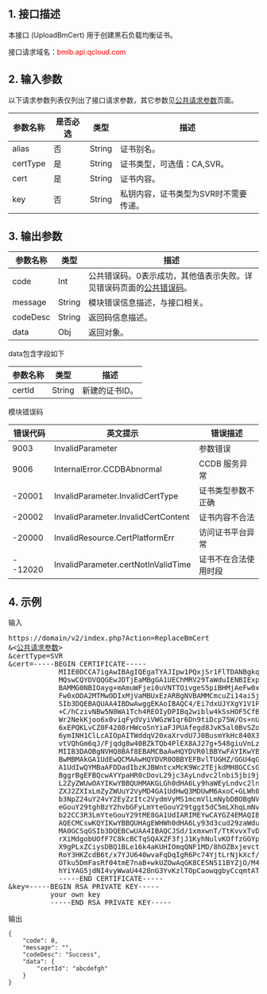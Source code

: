 ## 1. 接口描述
 
本接口 (UploadBmCert) 用于创建黑石负载均衡证书。

接口请求域名：<font style="color:red">bmlb.api.qcloud.com</font>


## 2. 输入参数

以下请求参数列表仅列出了接口请求参数，其它参数见[公共请求参数](/doc/api/386/6718)页面。

| 参数名称 | 是否必选  | 类型 | 描述 |
|---------|---------|---------|---------|
| alias | 否 | String | 证书别名。|
| certType | 是 | String | 证书类型，可选值：CA,SVR。|
| cert | 是 | String | 证书内容。|
| key | 否 | String | 私钥内容，证书类型为SVR时不需要传递。|




## 3. 输出参数

| 参数名称 | 类型 | 描述 |
|---------|---------|---------|
| code | Int | 公共错误码。0表示成功，其他值表示失败。详见错误码页面的[公共错误码](/doc/api/386/6725)。|
| message | String | 模块错误信息描述，与接口相关。|
| codeDesc | String | 返回码信息描述。|
| data | Obj | 返回对象。|

data包含字段如下

| 参数名称 | 类型 | 描述 |
|---------|---------|---------|
| certId | String | 新建的证书ID。|

模块错误码

| 错误代码 | 英文提示 | 错误描述 |
|------|------|------|
| 9003 | InvalidParameter | 参数错误 |
| 9006 | InternalError.CCDBAbnormal | CCDB 服务异常 |
| -20001 | InvalidParameter.InvalidCertType | 证书类型参数不正确 |
| -20002 | InvalidParameter.InvalidCertContent | 证书内容不合法 |
| -20000 | InvalidResource.CertPlatformErr | 访问证书平台异常 |
| --12020 | InvalidParameter.certNotInValidTime | 证书不在合法使用时段 |

## 4. 示例
 
输入

<pre>
https://domain/v2/index.php?Action=ReplaceBmCert
&<<a href="https://www.qcloud.com/doc/api/229/6976">公共请求参数</a>>
&certType=SVR
&cert=-----BEGIN CERTIFICATE-----
            MIIE0DCCA7igAwIBAgIQEgaTYAJIpw1PQxjSr1FlTDANBgkqhkiG9w0BAQsFADBP
            MQswCQYDVQQGEwJDTjEaMBgGA1UEChMRV29TaWduIENBIExpbWl0ZWQxJDAiBgNV
            BAMMG0NBIOayg+mAmuWFjei0uVNTTOivgeS5piBHMjAeFw0xNjA1MTMwODIxMjVa
            Fw0xODA2MTMwODIxMjVaMBUxEzARBgNVBAMMCmcuZi14ai5jb20wggEiMA0GCSqG
            SIb3DQEBAQUAA4IBDwAwggEKAoIBAQC4/Ei7dxUJYXgY1V1PflCMwUrkG8Ack0vw
            +C/hCzivNBw5N0WA1Tch4REOIyDPIBq2wiblw4kSsHOF5CfB9DwDhaknZwzwyynZ
            Wr2NekKjoo6x0viqFydVyiVWGzW1qr6Dn9tiDcp75W/Os+nUzKHcc0Wd5aHvjGKD
            6xEPQKLvCZ0F4208rHWcoSnYiaFJPUAfegd8JvK5al0BvSZoXICo6Taf5x4xHag1
            6ymINH1ClLcAIOpAITWddqV20xaXrvdU7J0BusmYkHc840X3cvBywjFurzN5oLg2
            vtVQhGm6qJ/Fjqdg8w40BZkTQb4PlEX8AJ27g+548giuVnLzf8CHAgMBAAGjggHg
            MIIB3DAOBgNVHQ8BAf8EBAMCBaAwHQYDVR0lBBYwFAYIKwYBBQUHAwIGCCsGAQUF
            BwMBMAkGA1UdEwQCMAAwHQYDVR0OBBYEFBvlTUGHZ/GGU4qGT+T7r/Zbcg0pMB8G
            A1UdIwQYMBaAFDDadIbzKJBWntcxMcK9Wc2TEjkdMH8GCCsGAQUFBwEBBHMwcTA1
            BggrBgEFBQcwAYYpaHR0cDovL29jc3AyLndvc2lnbi5jbi9jYTJnMi9zZXJ2ZXIx
            L2ZyZWUwOAYIKwYBBQUHMAKGLGh0dHA6Ly9haWEyLndvc2lnbi5jbi9jYTJnMi5z
            ZXJ2ZXIxLmZyZWUuY2VyMD4GA1UdHwQ3MDUwM6AxoC+GLWh0dHA6Ly9jcmxzMi53
            b3NpZ24uY24vY2EyZzItc2VydmVyMS1mcmVlLmNybDBOBgNVHREERzBFggpnLmYt
            eGouY29tghBzY2hvbGFyLmYteGouY29tggt5dC5mLXhqLmNvbYILZmIuZi14ai5j
            b22CC3R3LmYteGouY29tME8GA1UdIARIMEYwCAYGZ4EMAQIBMDoGCysGAQQBgptR
            AQECMCswKQYIKwYBBQUHAgEWHWh0dHA6Ly93d3cud29zaWduLmNvbS9wb2xpY3kv
            MA0GCSqGSIb3DQEBCwUAA4IBAQCJSd/1xmxwnT/TtKvvxTvDnkCpfsFYVmqiHB/Z
            rXiMdgobUOfF7C8kcBCTqSQAXZF3fjJ1KyhNulvKOffzGGYp+rMwoTAmfaNLUxD/
            X9gPLxZCiysDBQ1BLe16k4aKUHIOmqQNF1MD/8hOZBxjevctKaXc4Xqm2gxJLxDH
            RoY3HKZcdB6t/x7YJU640wvaFqDqIgR6Pc74YjtLrNjkXcf/IQU7c2yjZt9NIGeS
            OTku5DmFasRf04tmE7naB+wkUZOwAqGK8CESNS11BYZjO/M4G/ALS8zCpShUy89H
            hYiYAG5jdNI4vyWwaU4428nG3YvKzlTOpCaowqgbyCcqmtAT
            -----END CERTIFICATE-----
&key=-----BEGIN RSA PRIVATE KEY-----
          your own key
          -----END RSA PRIVATE KEY-----
</pre>

输出

```
{
    "code": 0,
    "message": "",
    "codeDesc": "Success",
    "data": {
        "certId": "abcdefgh"
    }
}

```